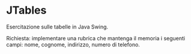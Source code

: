 # JTables
Esercitazione sulle tabelle in Java Swing.

Richiesta: implementare una rubrica che mantenga il memoria i seguenti campi: nome, cognome, indirizzo, numero di telefono.

